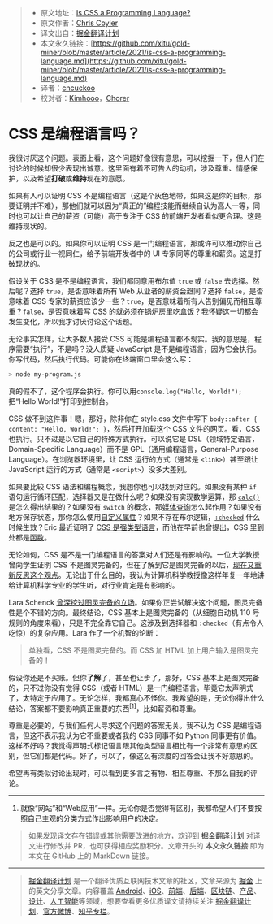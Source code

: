 > * 原文地址：[Is CSS a Programming Language?](https://css-tricks.com/is-css-a-programming-language/)
> * 原文作者：[Chris Coyier](https://css-tricks.com/author/chriscoyier/)
> * 译文出自：[掘金翻译计划](https://github.com/xitu/gold-miner)
> * 本文永久链接：[https://github.com/xitu/gold-miner/blob/master/article/2021/is-css-a-programming-language.md](https://github.com/xitu/gold-miner/blob/master/article/2021/is-css-a-programming-language.md)
> * 译者：[cncuckoo](https://github.com/cncuckoo)
> * 校对者：[Kimhooo](https://github.com/Kimhooo)，[Chorer](https://github.com/Chorer)

# CSS 是编程语言吗？

我很讨厌这个问题。表面上看，这个问题好像很有意思，可以挖掘一下，但人们在讨论的时候却很少表现出诚意。这里面有着不可告人的动机，涉及尊重、情感保护，以及希望**打破**或**维持**现在的意愿。

如果有人可以证明 CSS 不是编程语言（这是个灰色地带，如果这是你的目标，那要证明并不难），那他们就可以因为“真正的”编程技能而继续自认为高人一等，同时也可以让自己的薪资（可能）高于专注于 CSS 的前端开发者看似更合理。这是维持现状的。

反之也是可以的。如果你可以证明 CSS 是一门编程语言，那或许可以推动你自己的公司或行业一视同仁，给予前端开发者中的 UI 专家同等的尊重和薪资。这是打破现状的。

假设关于 CSS 是不是编程语言，我们都同意用布尔值 `true` 或 `false` 去选择。然后呢？选择 `true`，是否意味着所有 Web 从业者的薪资会趋同？选择 `false`，是否意味着 CSS 专家的薪资应该少一些？`true`，是否意味着所有人告别偏见而相互尊重？`false`，是否意味着写 CSS 的就必须在锅炉房里吃盒饭？我怀疑这一切都会发生变化，所以我才讨厌讨论这个话题。

无论事实怎样，让大多数人接受 CSS 可能是编程语言都不现实。我的意思是，程序需要“执行”，不是吗？没人质疑 JavaScript 是不是编程语言，因为它会执行。你写代码，然后执行代码。可能你在终端窗口里会这么写：

```bash
> node my-program.js
```

真的假不了，这个程序会执行。你可以用`console.log("Hello, World!");`把“Hello World!”打印到控制台。

CSS 做不到这件事！嗯，那好，除非你在 style.css 文件中写下 `body::after { content: "Hello, World!"; }`，然后打开加载这个 CSS 文件的网页。看，CSS 也执行。只不过是以它自己的特殊方式执行。可以说它是 DSL（领域特定语言，Domain-Specific Language）而不是 GPL（通用编程语言，General-Purpose Language）。在浏览器环境里，让 CSS 运行的方式（通常是 `<link>`）甚至跟让 JavaScript 运行的方式（通常是 `<script>`）没多大差别。

如果要比较 CSS 语法和编程概念，我想你也可以找到对应的。如果没有某种 `if` 语句运行循环匹配，选择器又是在做什么呢？如果没有实现数学运算，那 [`calc()`](https://css-tricks.com/a-complete-guide-to-calc-in-css/) 是怎么得出结果的？如果没有 `switch` 的概念，那[媒体查询](https://css-tricks.com/a-complete-guide-to-css-media-queries/)怎么起作用？如果没有地方保存状态，那你怎么使用[自定义属性](https://css-tricks.com/a-complete-guide-to-custom-properties/)？如果不存在布尔逻辑，[`:checked`](https://css-tricks.com/almanac/selectors/c/checked/) 什么时候生效？Eric 最近证明了 [CSS 是强类型语言](https://css-tricks.com/css-is-a-strongly-typed-language/)，而他在早前也曾提出，CSS 里到处都是[函数](https://css-tricks.com/complete-guide-to-css-functions/)。

无论如何，CSS 是不是一门编程语言的答案对人们还是有影响的。一位大学教授曾向学生证明 CSS 不是图灵完备的，但在了解到它是图灵完备的以后，[现在又重新反思这个观点](https://lemire.me/blog/2011/03/08/breaking-news-htmlcss-is-turing-complete/)。无论出于什么目的，我认为计算机科学教授像这样年复一年地讲给计算机科学专业的学生听，对行业肯定是有影响的。

Lara Schenck [曾深挖过图灵完备的立场](https://notlaura.com/is-css-turing-complete/)。如果你正尝试解决这个问题，图灵完备性是个不错的方向。最终结论，CSS 基本上是图灵完备的（从细胞自动机 110 号规则的角度来看），只是不完全靠它自己。这涉及到选择器和 `:checked`（有点令人吃惊）的复杂应用。Lara 作了一个机智的论断：

> 单独看，CSS 不是图灵完备的。而 CSS 加 HTML 加上用户输入是图灵完备的！

假设你还是不买账。但你**了解**了，甚至也让步了，那好，CSS 基本上是图灵完备的，只不过你没有觉得 CSS（或者 HTML）是一门编程语言。毕竟它太声明式了，太特定于应用了。无论怎样，我都真心不怪你。我希望的是，无论你得出什么结论，答案都不要影响真正重要的东西<sup>[1]</sup>，比如薪资和尊重。

尊重是必要的，与我们任何人寻求这个问题的答案无关。我不认为 CSS 是编程语言，但这不表示我认为它不重要或者我的 CSS 同事不如 Python 同事更有价值。这样不好吗？我觉得声明式标记语言跟其他类型语言相比有一个非常有意思的区别，但它们都是代码。好了，可以了，像这么有深度的回答会让我不好意思的。

希望再有类似讨论出现时，可以看到更多言之有物、相互尊重、不那么自我的评论。

- - -
1. 就像“网站”和“Web应用”一样。无论你是否觉得有区别，我都希望人们不要按照自己主观的分类方式作出影响用户的决定。

> 如果发现译文存在错误或其他需要改进的地方，欢迎到 [掘金翻译计划](https://github.com/xitu/gold-miner) 对译文进行修改并 PR，也可获得相应奖励积分。文章开头的 **本文永久链接** 即为本文在 GitHub 上的 MarkDown 链接。

---

> [掘金翻译计划](https://github.com/xitu/gold-miner) 是一个翻译优质互联网技术文章的社区，文章来源为 [掘金](https://juejin.im) 上的英文分享文章。内容覆盖 [Android](https://github.com/xitu/gold-miner#android)、[iOS](https://github.com/xitu/gold-miner#ios)、[前端](https://github.com/xitu/gold-miner#前端)、[后端](https://github.com/xitu/gold-miner#后端)、[区块链](https://github.com/xitu/gold-miner#区块链)、[产品](https://github.com/xitu/gold-miner#产品)、[设计](https://github.com/xitu/gold-miner#设计)、[人工智能](https://github.com/xitu/gold-miner#人工智能)等领域，想要查看更多优质译文请持续关注 [掘金翻译计划](https://github.com/xitu/gold-miner)、[官方微博](http://weibo.com/juejinfanyi)、[知乎专栏](https://zhuanlan.zhihu.com/juejinfanyi)。
